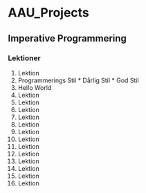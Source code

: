 # AAU_Projects

## Imperative Programmering
### Lektioner
1. Lektion
  1. Programmerings Stil
    * Dårlig Stil
    * God Stil
  2. Hello World
2. Lektion
3. Lektion
4. Lektion
5. Lektion
6. Lektion
7. Lektion
8. Lektion
9. Lektion
10. Lektion
11. Lektion
12. Lektion
13. Lektion
14. Lektion
